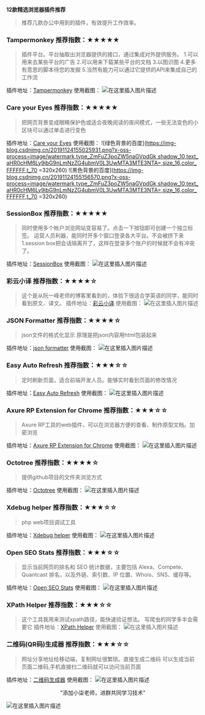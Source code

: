 **12款精选浏览器插件推荐**
>推荐几款办公中用到的插件，有效提升工作效率。

### Tampermonkey 推荐指数：★★★★★
>插件平台。平台抽取出浏览器提供的接口，通过集成对外提供服务。
>1.可以用来去某些平台的广告
>2.可以用来下载某些平台的文档
>3.以图识图
>4.更多有意思的脚本待您的发掘
>5.当然有能力可以通过它提供的API来集成自己的工作流

插件地址：[Tampermonkey](https://chrome.google.com/webstore/detail/tampermonkey/dhdgffkkebhmkfjojejmpbldmpobfkfo)
使用截图：
![在这里插入图片描述](https://img-blog.csdnimg.cn/20191124160446595.png?x-oss-process=image/watermark,type_ZmFuZ3poZW5naGVpdGk,shadow_10,text_aHR0cHM6Ly9ibG9nLmNzZG4ubmV0L3UwMTA3MTE3NTA=,size_16,color_FFFFFF,t_70)

### Care your Eyes 推荐指数：★★★★★
>把网页背景变成眼睛保护色或适合夜晚阅读的夜间模式，一些无法变色的小区块可以通过单击进行变色

插件地址：[Care your Eyes](https://chrome.google.com/webstore/detail/care-your-eyes/fidmpnedniahpnkeomejhnepmbdamlhl)
使用截图：
![绿色背景的百度](https://img-blog.csdnimg.cn/20191124155025931.png?x-oss-process=image/watermark,type_ZmFuZ3poZW5naGVpdGk,shadow_10,text_aHR0cHM6Ly9ibG9nLmNzZG4ubmV0L3UwMTA3MTE3NTA=,size_16,color_FFFFFF,t_70 =320x260)
![黑色背景的百度](https://img-blog.csdnimg.cn/20191124155156570.png?x-oss-process=image/watermark,type_ZmFuZ3poZW5naGVpdGk,shadow_10,text_aHR0cHM6Ly9ibG9nLmNzZG4ubmV0L3UwMTA3MTE3NTA=,size_16,color_FFFFFF,t_70 =320x260)
### SessionBox 推荐指数：★★★★★
>同时使用多个帐户浏览网站变容易了。点击一下按钮即可创建一个独立标签。
>运营人员利器，能同时开多个窗口登录各大平台。不会被挤下来
>1.session box把会话隔离开了，这样在登录多个账户的时候就不会有冲突了。

插件地址：[SessionBox](https://chrome.google.com/webstore/detail/sessionbox-free-multi-log/megbklhjamjbcafknkgmokldgolkdfig)
使用截图：
![在这里插入图片描述](https://img-blog.csdnimg.cn/20191124161028850.png?x-oss-process=image/watermark,type_ZmFuZ3poZW5naGVpdGk,shadow_10,text_aHR0cHM6Ly9ibG9nLmNzZG4ubmV0L3UwMTA3MTE3NTA=,size_16,color_FFFFFF,t_70)
### 彩云小译 推荐指数：★★★★☆
>这个是从阮一峰老师的博客里看到的，体验下很适合学英语的同学，能同时看到原文、译文。
插件地址：[彩云小译](https://chrome.google.com/webstore/detail/lingocloud-web-translatio/jmpepeebcbihafjjadogphmbgiffiajh)
使用截图：
![在这里插入图片描述](https://img-blog.csdnimg.cn/20191124164019839.png?x-oss-process=image/watermark,type_ZmFuZ3poZW5naGVpdGk,shadow_10,text_aHR0cHM6Ly9ibG9nLmNzZG4ubmV0L3UwMTA3MTE3NTA=,size_16,color_FFFFFF,t_70)

### JSON Formatter 推荐指数：★★★★☆
>json文件的格式化显示
>原理是把json内容用html包装起来

插件地址：[json formatter](https://chrome.google.com/webstore/detail/json-formatter/bcjindcccaagfpapjjmafapmmgkkhgoa)
使用截图：
![在这里插入图片描述](https://img-blog.csdnimg.cn/20191124162000298.png?x-oss-process=image/watermark,type_ZmFuZ3poZW5naGVpdGk,shadow_10,text_aHR0cHM6Ly9ibG9nLmNzZG4ubmV0L3UwMTA3MTE3NTA=,size_16,color_FFFFFF,t_70)

### Easy Auto Refresh 推荐指数：★★★☆☆
> 定时刷新页面，适合前端开发人员。能够实时看到页面的修改情况

插件地址：[Easy Auto Refresh](https://chrome.google.com/webstore/detail/easy-auto-refresh/aabcgdmkeabbnleenpncegpcngjpnjkc)
使用截图：
![在这里插入图片描述](https://img-blog.csdnimg.cn/20191124162323930.png?x-oss-process=image/watermark,type_ZmFuZ3poZW5naGVpdGk,shadow_10,text_aHR0cHM6Ly9ibG9nLmNzZG4ubmV0L3UwMTA3MTE3NTA=,size_16,color_FFFFFF,t_70)
### Axure RP Extension for Chrome 推荐指数：★★★☆☆
>Axure RP工具的web插件，可以在浏览器方便的查看、制作原型文档。加密浏览

插件地址：[Axure RP Extension for Chrome](https://chrome.google.com/webstore/detail/axure-rp-extension-for-ch/dogkpdfcklifaemcdfbildhcofnopogp)
使用截图：
![在这里插入图片描述](https://img-blog.csdnimg.cn/20191124162511397.png?x-oss-process=image/watermark,type_ZmFuZ3poZW5naGVpdGk,shadow_10,text_aHR0cHM6Ly9ibG9nLmNzZG4ubmV0L3UwMTA3MTE3NTA=,size_16,color_FFFFFF,t_70)
### Octotree 推荐指数：★★★★☆
>提供github项目的文件夹浏览方式

插件地址：[Octotree](https://chrome.google.com/webstore/detail/octotree/bkhaagjahfmjljalopjnoealnfndnagc)
使用截图：
![在这里插入图片描述](https://img-blog.csdnimg.cn/20191124162922158.png?x-oss-process=image/watermark,type_ZmFuZ3poZW5naGVpdGk,shadow_10,text_aHR0cHM6Ly9ibG9nLmNzZG4ubmV0L3UwMTA3MTE3NTA=,size_16,color_FFFFFF,t_70)
### Xdebug helper 推荐指数：★★★☆☆
>php web项目调试工具

插件地址：[Xdebug helper](https://chrome.google.com/webstore/detail/xdebug-helper/eadndfjplgieldjbigjakmdgkmoaaaoc)
使用截图：
![在这里插入图片描述](https://img-blog.csdnimg.cn/20191124163220878.png?x-oss-process=image/watermark,type_ZmFuZ3poZW5naGVpdGk,shadow_10,text_aHR0cHM6Ly9ibG9nLmNzZG4ubmV0L3UwMTA3MTE3NTA=,size_16,color_FFFFFF,t_70)
### Open SEO Stats 推荐指数：★★★☆☆
>显示当前网页的排名和 SEO 统计数据，主要包括 Alexa、Compete、Quantcast 排名，以及外链、索引数、IP 位置、Whois、SNS、缓存等。

插件地址：[Open SEO Stats](https://chrome.google.com/webstore/detail/open-seo-statsformerly-pa/hbdkkfheckcdppiaiabobmennhijkknn)
使用截图：
![在这里插入图片描述](https://img-blog.csdnimg.cn/20191124163416488.png?x-oss-process=image/watermark,type_ZmFuZ3poZW5naGVpdGk,shadow_10,text_aHR0cHM6Ly9ibG9nLmNzZG4ubmV0L3UwMTA3MTE3NTA=,size_16,color_FFFFFF,t_70)
### XPath Helper 推荐指数：★★★☆☆
>这个工具我用来测试xpath路径，能快速验证想法。
>写爬虫的同学多半会需要它
插件地址：[XPath Helper](https://chrome.google.com/webstore/detail/xpath-helper/hgimnogjllphhhkhlmebbmlgjoejdpjl)
使用截图：
![在这里插入图片描述](https://img-blog.csdnimg.cn/20191124163559642.png?x-oss-process=image/watermark,type_ZmFuZ3poZW5naGVpdGk,shadow_10,text_aHR0cHM6Ly9ibG9nLmNzZG4ubmV0L3UwMTA3MTE3NTA=,size_16,color_FFFFFF,t_70)
### 二维码(QR码)生成器 推荐指数：★★★☆☆
>网址分享地址给移动端，复制网址很繁琐。直接生成二维码
>可以生成当前页面二维码,手机直接扫二维码就可以访问当前页面

插件地址：[二维码生成器](https://chrome.google.com/webstore/detail/%E4%BA%8C%E7%BB%B4%E7%A0%81qr%E7%A0%81%E7%94%9F%E6%88%90%E5%99%A8qr-code-generato/pflgjjogbmmcmfhfcnlohagkablhbpmg)
使用截图：
![在这里插入图片描述](https://img-blog.csdnimg.cn/20191124163821952.png?x-oss-process=image/watermark,type_ZmFuZ3poZW5naGVpdGk,shadow_10,text_aHR0cHM6Ly9ibG9nLmNzZG4ubmV0L3UwMTA3MTE3NTA=,size_16,color_FFFFFF,t_70)
<center>"添加小柒老师，进群共同学习技术"</center>

![在这里插入图片描述](https://img-blog.csdnimg.cn/20191120203007808.jpeg?x-oss-process=image/watermark,type_ZmFuZ3poZW5naGVpdGk,shadow_10,text_aHR0cHM6Ly9ibG9nLmNzZG4ubmV0L3UwMTA3MTE3NTA=,size_16,color_FFFFFF,t_70#pic_center)



